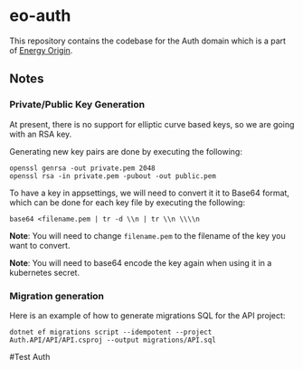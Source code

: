 # eo-auth

This repository contains the codebase for the Auth domain which is a part of [Energy Origin](https://github.com/Energinet-DataHub/energy-origin).

## Notes

### Private/Public Key Generation

At present, there is no support for elliptic curve based keys, so we are going with an RSA key.

Generating new key pairs are done by executing the following:

```
openssl genrsa -out private.pem 2048
openssl rsa -in private.pem -pubout -out public.pem
```

To have a key in appsettings, we will need to convert it it to Base64 format, which can be done for each key file by executing the following:

```
base64 <filename.pem | tr -d \\n | tr \\n \\\\n
```

__Note__: You will need to change `filename.pem` to the filename of the key you want to convert.

__Note__: You will need to base64 encode the key again when using it in a kubernetes secret.

### Migration generation

Here is an example of how to generate migrations SQL for the API project:

```shell
dotnet ef migrations script --idempotent --project Auth.API/API/API.csproj --output migrations/API.sql
```

#Test Auth
